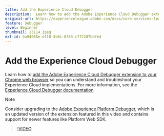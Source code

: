```yaml
---
title: Add the Experience Cloud Debugger
description:  Learn how to add the Adobe Experience Cloud Debugger extension to your Chrome web browser so you can understand and troubleshoot your Experience Cloud implementations.
original-url: https://experienceleague.adobe.com/docs/core-services-learn/tutorials/debugger/add-the-extension.html
feature: Debugger
level: Beginner
thumbnail: 23114.jpeg
exl-id: ba94065e-ef18-4b8c-8f83-c772287bbfe4
---
```

# Add the Experience Cloud Debugger

Learn how to [add the Adobe Experience Cloud Debugger extension to your Chrome web browser](https://chrome.google.com/webstore/detail/adobe-experience-cloud-de/ocdmogmohccmeicdhlhhgepeaijenapj) so you can understand and troubleshoot your Experience Cloud implementations. For more information, see the [Experience Cloud Debugger documentation](https://experienceleague.adobe.com/docs/debugger/using/experience-cloud-debugger.html)

>[!NOTE]
>
>Consider upgrading to the [Adobe Experience Platform Debugger](../overview.md), which is an updated version of the extension featured in this video and contains support for newer features like Platform Web SDK.

>[!VIDEO](https://video.tv.adobe.com/v/23114/?quality=12)
